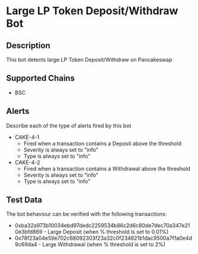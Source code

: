 # Large LP Token Deposit/Withdraw Bot

## Description

This bot detects large LP Token Deposit/Withdraw on Pancakeswap

## Supported Chains

- BSC

## Alerts

Describe each of the type of alerts fired by this bot

- CAKE-4-1
  - Fired when a transaction contains a Deposit above the threshold
  - Severity is always set to "info" 
  - Type is always set to "info" 
- CAKE-4-2
  - Fired when a transaction contains a Withdrawal above the threshold
  - Severity is always set to "info" 
  - Type is always set to "info" 

## Test Data

The bot behaviour can be verified with the following transactions:
- 0xba32a973b10034ebd97dedc2259534b86c2d6c80de7dec70a347e210e3bfd869 - Large Deposit (when % threshold is set to 0.01%)
- 0x78f23a04e59e702c68092303f23a32c0f234621b1dac9500a7f1a0e4d9c69da4 - Large Withdrawal (when % threshold is set to 2%)
